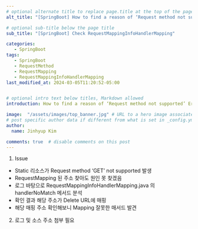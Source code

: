 ```yaml
---
# optional alternate title to replace page.title at the top of the page
alt_title: "[SpringBoot] How to find a reason of ‘Request method not supported’ Error"

# optional sub-title below the page title
sub_title: "[SpringBoot] Check RequestMappingInfoHandlerMapping"

categories:
   - SpringBoot
tags:
   - SpringBoot
   - RequestMethod
   - RequestMapping
   - RequestMappingInfoHandlerMapping
last_modified_at: 2024-03-05T11:20:52-05:00


# optional intro text below titles, Markdown allowed
introduction: How to find a reason of ‘Request method not supported’ Error

image:  "/assets/images/top_banner.jpg" # URL to a hero image associated with the post (e.g., /assets/page-pic.jpg)
# post specific author data if different from what is set in _config.yml 
author:
  name: Jinhyup Kim 

comments: true  # disable comments on this post
---
```




1. Issue
  - Static 리소스가 Request method ‘GET’ not supported 발생
  - RequestMapping 된 주소 찾아도 원인 못 찾겠음
  - 로그 바탕으로 RequestMappingInfoHandlerMapping.java 의 handlerNoMatch 메서드 분석
  - 확인 결과 해당 주소가 Delete URL에 매핑 
  - 해당 매핑 주소 확인해보니 Mapping 잘못한 매서드 발견    
2. 로그 및 소스 주소 첨부 필요